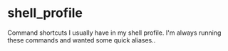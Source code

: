 # shell_profile
Command shortcuts I usually have in my shell profile. I'm always running these commands and wanted some quick aliases.. 
